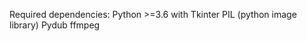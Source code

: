 Required dependencies:
  Python >=3.6 with
    Tkinter
    PIL (python image library)
    Pydub
  ffmpeg
